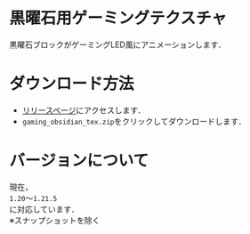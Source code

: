 # 黒曜石用ゲーミングテクスチャ

黒曜石ブロックがゲーミングLED風にアニメーションします．

# ダウンロード方法

- [リリースページ](https://github.com/xptnym/gaming_obsidian_tex/releases/latest)にアクセスします．
- `gaming_obsidian_tex.zip`をクリックしてダウンロードします．

# バージョンについて

現在，  
`1.20`～`1.21.5`  
に対応しています．  
※スナップショットを除く
